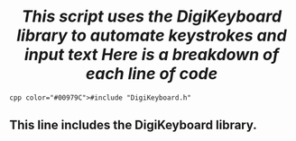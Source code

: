 <h1 <div align="center"><i>This script uses the DigiKeyboard library to automate keystrokes and input text Here is a breakdown of each line of code</i></div></h1>

```cpp color="#00979C">#include "DigiKeyboard.h"```
<h2 <em><div <code>This line includes the DigiKeyboard library.</code></em></div></h2>
